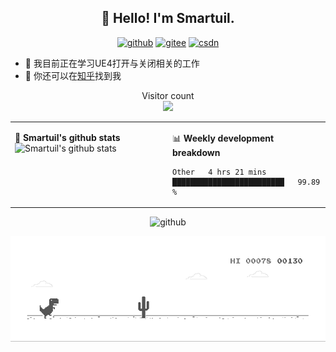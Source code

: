 <h2 align="center">👋 Hello! I'm Smartuil.</h2>
<p align="center">
  <a href="https://github.com/Smartuil"><img src="https://img.shields.io/badge/GitHub-24292e" alt="github"></a>
  <a href="https://gitee.com/smartuil"><img src="https://img.shields.io/badge/Gitee-fe7300" alt="gitee"></a>
  <a href="https://www.zhihu.com/people/Smartuil."><img src="https://img.shields.io/badge/dynamic/json?color=blue&label=%E7%9F%A5%E4%B9%8E%E5%85%B3%E6%B3%A8%E8%80%85&query=%24.data.totalSubs&url=https%3A%2F%2Fapi.spencerwoo.com%2Fsubstats%2F%3Fsource%3Dzhihu%26queryKey%3DSmartuil." alt="csdn"></a>
</p>

- 🔭 我目前正在学习UE4打开与关闭相关的工作
- 🌱 你还可以在[知乎](https://www.zhihu.com/people/Smartuil.)找到我

<p align="center"> 
  Visitor count<br>
  <img src="https://profile-counter.glitch.me/smartuil/count.svg" />
</p>

<table>
<td valign="top" width="50%">

👀 **Smartuil's github stats**
![Smartuil's github stats](https://github-readme-stats.vercel.app/api?username=smartuil&show_icons=true)

</td>
<td valign="top" width="50%">

📊 **Weekly development breakdown**
<!--START_SECTION:waka-->
```text
Other   4 hrs 21 mins   █████████████████████████   99.89 % 
```
<!--END_SECTION:waka-->

</td>
</table>

<p align="center">
  <img src="https://github-profile-trophy.vercel.app/?username=smartuil" alt="github">
</p>
 
<p align="center">
  <img src="https://raw.githubusercontent.com/praveenscience/praveenscience/master/dino.gif" alt="github">
</p>


<!--
- 👯 I’m looking to collaborate on ...
- 🤔 I’m looking for help with ...
- 💬 Ask me about ...
- 📫 How to reach me: ...
- 😄 Pronouns: ...
- ⚡ Fun fact: ...
![Smartuil's github stats](https://github-readme-stats.vercel.app/api?username=smartuil&show_icons=true)
![Dino](https://github.com/Smartuil/Smartuil/blob/master/dino.gif)
![Dino](https://github.com/Smartuil/Smartuil/blob/master/Spiderman.gif)
<p align="center">
  <img src="https://github.com/Smartuil/Smartuil/blob/master/welcome.gif?raw=true" alt="github">
</p>
![Dino](https://github.com/Smartuil/Smartuil/blob/master/1.gif?raw=true)
-->

